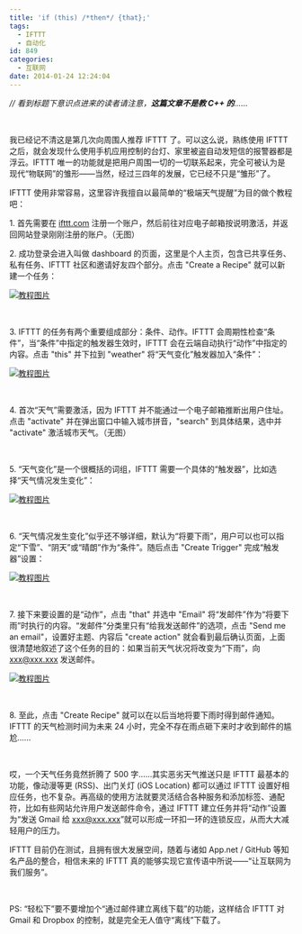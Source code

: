 ```yaml
---
title: 'if (this) /*then*/ {that};'
tags:
  - IFTTT
  - 自动化
id: 849
categories:
  - 互联网
date: 2014-01-24 12:24:04
---
```


_// 看到标题下意识点进来的读者请注意，**这篇文章不是教 C++ 的**……_

&nbsp;

我已经记不清这是第几次向周围人推荐 IFTTT 了。可以这么说，熟练使用 IFTTT 之后，就会发现什么使用手机应用控制的台灯、家里被盗自动发短信的报警器都是浮云。IFTTT 唯一的功能就是把用户周围一切的一切联系起来，完全可被认为是现代“物联网”的雏形——当然，经过三四年的发展，它已经不只是“雏形”了。

IFTTT 使用非常容易，这里容许我擅自以最简单的“极端天气提醒”为目的做个教程吧：

1\. 首先需要在 [ifttt.com](https://ifttt.com/) 注册一个账户，然后前往对应电子邮箱按说明激活，并返回网站登录刚刚注册的账户。（无图）

2\. 成功登录会进入叫做 dashboard 的页面，这里是个人主页，包含已共享任务、私有任务、IFTTT 社区和邀请好友四个部分。点击 "Create a Recipe" 就可以新建一个任务：

[![教程图片](/uploads/2014/01/IFTTT-create.jpg)](/uploads/2014/01/IFTTT-create.jpg)

&nbsp;

3\. IFTTT 的任务有两个重要组成部分：条件、动作。IFTTT 会周期性检查“条件”，当“条件”中指定的触发器生效时，IFTTT 会在云端自动执行“动作”中指定的内容。点击 "this" 并下拉到 "weather" 将“天气变化”触发器加入“条件”：

[![教程图片](/uploads/2014/01/IFTTT-weather.jpg)](/uploads/2014/01/IFTTT-weather.jpg)

&nbsp;

4\. 首次“天气”需要激活，因为 IFTTT 并不能通过一个电子邮箱推断出用户住址。点击 "activate" 并在弹出窗口中输入城市拼音，"search" 到具体结果，选中并 "activate" 激活城市天气。（无图）

&nbsp;

5\. “天气变化”是一个很概括的词组，IFTTT 需要一个具体的“触发器”，比如选择“天气情况发生变化”：

[![教程图片](/uploads/2014/01/IFTTT-trigger.jpg)](/uploads/2014/01/IFTTT-trigger.jpg)

&nbsp;

6\. “天气情况发生变化”似乎还不够详细，默认为“将要下雨”，用户可以也可以指定“下雪”、“阴天”或“晴朗”作为“条件”。随后点击 "Create Trigger" 完成“触发器”设置：

[![教程图片](/uploads/2014/01/IFTTT-rain.jpg)](/uploads/2014/01/IFTTT-rain.jpg)

&nbsp;

7\. 接下来要设置的是“动作”，点击 "that" 并选中 "Email" 将“发邮件”作为“将要下雨”时执行的内容。“发邮件”分类里只有“给我发送邮件”的选项，点击 "Send me an email"，设置好主题、内容后 "create action" 就会看到最后确认页面，上面很清楚地叙述了这个任务的目的：如果当前天气状况将改变为“下雨”，向 xxx@xxx.xxx 发送邮件。

[![教程图片](/uploads/2014/01/IFTTT-finish.jpg)](/uploads/2014/01/IFTTT-finish.jpg)

&nbsp;

8\. 至此，点击 "Create Recipe" 就可以在以后当地将要下雨时得到邮件通知。IFTTT 的天气检测时间为未来 24 小时，完全不存在雨点砸下来时才收到邮件的尴尬……

&nbsp;

哎，一个天气任务竟然折腾了 500 字……其实恶劣天气推送只是 IFTTT 最基本的功能，像动漫等更 (RSS)、出门关灯 (iOS Location) 都可以通过 IFTTT 设置好相应任务，也不复杂。再高级的使用方法就要灵活结合各种服务和添加标签、通配符，比如有些网站允许用户发送邮件命令，通过 IFTTT 建立任务并将“动作”设置为“发送 Gmail 给 xxx@xxx.xxx”就可以形成一环扣一环的连锁反应，从而大大减轻用户的压力。

IFTTT 目前仍在测试，且拥有很大发展空间，随着与诸如 App.net / GitHub 等知名产品的整合，相信未来的 IFTTT 真的能够实现它宣传语中所说——“让互联网为我们服务”。

&nbsp;

PS: “轻松下”要不要增加个“通过邮件建立离线下载”的功能，这样结合 IFTTT 对 Gmail 和 Dropbox 的控制，就是完全无人值守“离线”下载了。